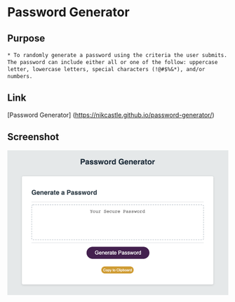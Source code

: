 # Password Generator

## Purpose
    * To randomly generate a password using the criteria the user submits. The password can include either all or one of the follow: uppercase letter, lowercase letters, special characters (!@#$%&*), and/or numbers. 

## Link 

[Password Generator] (https://nikcastle.github.io/password-generator/)

## Screenshot
<img src="assets/generate-password-screenshot.png">